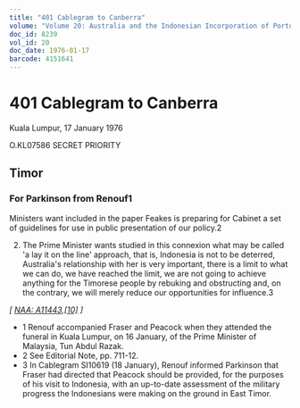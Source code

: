 ```yaml
---
title: "401 Cablegram to Canberra"
volume: "Volume 20: Australia and the Indonesian Incorporation of Portuguese Timor, 1974-1976"
doc_id: 8239
vol_id: 20
doc_date: 1976-01-17
barcode: 4151641
---
```


# 401 Cablegram to Canberra

Kuala Lumpur, 17 January 1976

O.KL07586 SECRET PRIORITY

## Timor

### For Parkinson from Renouf1

Ministers want included in the paper Feakes is preparing for Cabinet a set of guidelines for use in public presentation of our policy.2

  2. The Prime Minister wants studied in this connexion what may be called 'a lay it on the line' approach, that is, Indonesia is not to be deterred, Australia's relationship with her is very important, there is a limit to what we can do, we have reached the limit, we are not going to achieve anything for the Timorese people by rebuking and obstructing and, on the contrary, we will merely reduce our opportunities for influence.3



_[ [NAA: A11443,[10]](http://www.naa.gov.au/cgi-bin/Search?O=I&Number=4151641) ]_

  * 1 Renouf accompanied Fraser and Peacock when they attended the funeral in Kuala Lumpur, on 16 January, of the Prime Minister of Malaysia, Tun Abdul Razak.
  * 2 See Editorial Note, pp. 711-12.
  * 3 In Cablegram SI10619 (18 January), Renouf informed Parkinson that Fraser had directed that Peacock should be provided, for the purposes of his visit to Indonesia, with an up-to-date assessment of the military progress the Indonesians were making on the ground in East Timor.


